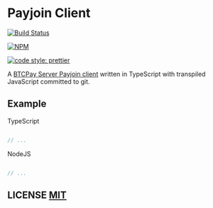 # Payjoin Client
[![Build Status](https://travis-ci.org/bitcoinjs/bip32.png?branch=master)](https://travis-ci.org/bitcoinjs/bip32)

[![NPM](https://img.shields.io/npm/v/bip32.svg)](https://www.npmjs.org/package/bip32)

[![code style: prettier](https://img.shields.io/badge/code_style-prettier-ff69b4.svg?style=flat-square)](https://github.com/prettier/prettier)

A [BTCPay Server Payjoin client](https://docs.btcpayserver.org/features/payjoin) written in TypeScript with transpiled JavaScript committed to git.


## Example

TypeScript

``` typescript

// ...
```

NodeJS

``` javascript

// ...
```

## LICENSE [MIT](LICENSE)

